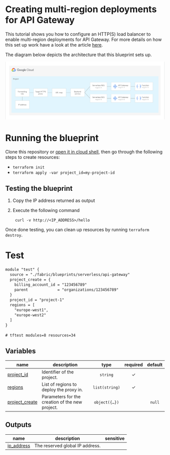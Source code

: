 # Creating multi-region deployments for API Gateway

This tutorial shows you how to configure an HTTP(S) load balancer to enable multi-region deployments for API Gateway. For more details on how this set up work have a look at the article [here](https://cloud.google.com/api-gateway/docs/multi-region-deployment).

The diagram below depicts the architecture that this blueprint sets up.

![Architecture diagram](diagram.png)

# Running the blueprint

Clone this repository or [open it in cloud shell](https://ssh.cloud.google.com/cloudshell/editor?cloudshell_git_repo=https%3A%2F%2Fgithub.com%2Fterraform-google-modules%2Fcloud-foundation-fabric&cloudshell_print=cloud-shell-readme.txt&cloudshell_working_dir=blueprints%2Fserverless%2Fapi-gateway), then go through the following steps to create resources:

* `terraform init`
* `terraform apply -var project_id=my-project-id`

## Testing the blueprint

1. Copy the IP address returned as output

2. Execute the following command

        curl -v http://<IP_ADDRESS>/hello

Once done testing, you can clean up resources by running `terraform destroy`.

# Test

```hcl
module "test" {
  source = "./fabric/blueprints/serverless/api-gateway"
  project_create = {
    billing_account_id = "123456789"
    parent             = "organizations/123456789"
  }
  project_id = "project-1"
  regions = [
    "europe-west1",
    "europe-west2"
  ]
}

# tftest modules=8 resources=34
```

<!-- BEGIN TFDOC -->

## Variables

| name | description | type | required | default |
|---|---|:---:|:---:|:---:|
| [project_id](variables.tf#L26) | Identifier of the project. | <code>string</code> | ✓ |  |
| [regions](variables.tf#L31) | List of regions to deploy the proxy in. | <code>list&#40;string&#41;</code> | ✓ |  |
| [project_create](variables.tf#L17) | Parameters for the creation of the new project. | <code title="object&#40;&#123;&#10;  billing_account_id &#61; string&#10;  parent             &#61; string&#10;&#125;&#41;">object&#40;&#123;&#8230;&#125;&#41;</code> |  | <code>null</code> |

## Outputs

| name | description | sensitive |
|---|---|:---:|
| [ip_address](outputs.tf#L17) | The reserved global IP address. |  |

<!-- END TFDOC -->
